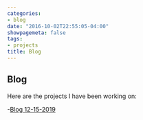 ```yaml
---
categories:
- blog
date: "2016-10-02T22:55:05-04:00"
showpagemeta: false
tags:
- projects
title: Blog
---
```

## Blog

Here are the projects I have been working on:

-[Blog 12-15-2019](/2019-12-15-classtime/)
